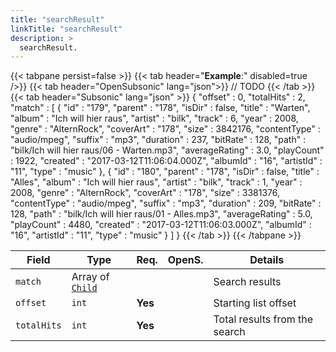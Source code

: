 ```yaml
---
title: "searchResult"
linkTitle: "searchResult"
description: >
  searchResult.
---
```


{{< tabpane persist=false >}}
{{< tab header="**Example**:" disabled=true />}}
{{< tab header="OpenSubsonic" lang="json">}}
// TODO
{{< /tab >}}
{{< tab header="Subsonic" lang="json" >}}
{
  "offset" : 0,
  "totalHits" : 2,
  "match" : [ {
    "id" : "179",
    "parent" : "178",
    "isDir" : false,
    "title" : "Warten",
    "album" : "Ich will hier raus",
    "artist" : "bilk",
    "track" : 6,
    "year" : 2008,
    "genre" : "AlternRock",
    "coverArt" : "178",
    "size" : 3842176,
    "contentType" : "audio/mpeg",
    "suffix" : "mp3",
    "duration" : 237,
    "bitRate" : 128,
    "path" : "bilk/Ich will hier raus/06 - Warten.mp3",
    "averageRating" : 3.0,
    "playCount" : 1922,
    "created" : "2017-03-12T11:06:04.000Z",
    "albumId" : "16",
    "artistId" : "11",
    "type" : "music"
  }, {
    "id" : "180",
    "parent" : "178",
    "isDir" : false,
    "title" : "Alles",
    "album" : "Ich will hier raus",
    "artist" : "bilk",
    "track" : 1,
    "year" : 2008,
    "genre" : "AlternRock",
    "coverArt" : "178",
    "size" : 3381376,
    "contentType" : "audio/mpeg",
    "suffix" : "mp3",
    "duration" : 209,
    "bitRate" : 128,
    "path" : "bilk/Ich will hier raus/01 - Alles.mp3",
    "averageRating" : 5.0,
    "playCount" : 4480,
    "created" : "2017-03-12T11:06:03.000Z",
    "albumId" : "16",
    "artistId" : "11",
    "type" : "music"
  } ]
}
{{< /tab >}}
{{< /tabpane >}}

| Field       | Type                        | Req.    | OpenS. | Details                       |
|-------------|-----------------------------|---------|--------|-------------------------------|
| `match`     | Array of [`Child`](../child) |         |        | Search results                |
| `offset`    | `int`                       | **Yes** |        | Starting list offset          |
| `totalHits` | `int`                       | **Yes** |        | Total results from the search |
